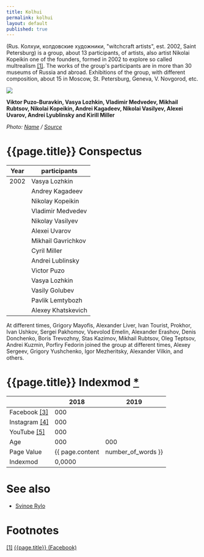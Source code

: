 ```yaml
---
title: Kolhui
permalink: kolhui
layout: default
published: true
---
```


(Rus. Колхуи, колдовские художники, "witchcraft artists", est. 2002, Saint Petersburg) is a group, about 13 participants, of artists, also artist Nikolai Kopeikin one of the founders, formed in 2002 to explore so called multrealism <span id="a1">[\[1\]](#f1)</span>. The works of the group's participants are in more than 30 museums of Russia and abroad. Exhibitions of the group, with different composition, about 15 in Moscow, St. Petersburg, Geneva, V. Novgorod, etc.

![](/encyclopedia/images/kolhui.jpg)

**Viktor Puzo-Buravkin, Vasya Lozhkin, Vladimir Medvedev, Mikhail Rubtsov, Nikolai Kopeikin, Andrei Kagadeev, Nikolai Vasilyev, Alexei Uvarov, Andrei Lyublinsky and Kirill Miller**

*Photo: [Name](index) / [Source](index)*

# {{page.title}} Conspectus

|Year|participants|
|-|-|
| 2002 | Vasya Lozhkin |
|| Andrey Kagadeev |
|| Nikolay Kopeikin |
|| Vladimir Medvedev |
|| Nikolay Vasilyev |
|| Alexei Uvarov |
|| Mikhail Gavrichkov |
|| Cyril Miller | |
|| Andrei Lublinsky |
|| Victor Puzo |
|| Vasya Lozhkin |
|| Vasily Golubev |
|| Pavlik Lemtybozh |
|| Alexey Khatskevich |

At different times, Grigory Mayofis, Alexander Liver, Ivan Tourist, Prokhor, Ivan Ushkov, Sergei Pakhomov, Vsevolod Emelin, Alexander Erashov, Denis Donchenko, Boris Trevozhny, Stas Kazimov, Mikhail Rubtsov, Oleg Teptsov, Andrei Kuzmin, Porfiry Fedorin joined the group at different times, Alexey Sergeev, Grigory Yushchenko, Igor Mezheritsky, Alexander Vilkin, and others.

# {{page.title}} Indexmod [*](indexmod)

||2018|2019|
|-|-|-|
|Facebook <span id="a3">[\[3\]](#f3)</span>|000||
|Instagram <span id="a4">[\[4\]](#f4)</span>|000||
|YouTube <span id="a5">[\[5\]](#f5)</span>|000||
|Age|000|000|
|Page Value|{{ page.content | number_of_words }}||
|Indexmod|0,0000||

# See also

+ [Svinoe Rylo](svinoe-rylo)

# Footnotes

[[1]](#a1) <span id="f1"></span> [{{page.title}} (Facebook)](https://www.facebook.com/artcultKolhui/photos/a.503332169712332.106848.503329649712584/1234390596606482/?type=1&theater)
